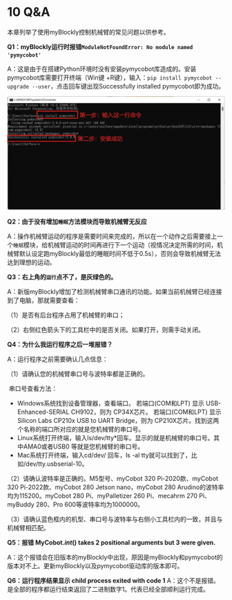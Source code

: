 # 10 Q&A

本章列举了使用myBlockly控制机械臂的常见问题以供参考。

**Q1：myBlockly运行时报错`ModuleNotFoundError: No module named 'pymycobot'`**

A：这是由于在搭建Python环境时没有安装pymycobot库造成的。安装pymycobot库需要打开终端（Win键		+R键），输入：`pip install pymycobot --upgrade --user`，点击回车键出现Successfully installed 		pymycobot即为成功。

<img src="../../../../resources\3-FunctionsAndApplications\6.developmentGuide\myBlocklyAndUlFlow\myblocklyTutorials\Q&A/Q&A.jpg" style="zoom: 50%;" />



**Q2：由于没有增加`睡眠`方法模块而导致机械臂无反应**

A：操作机械臂运动的程序是需要时间来完成的，所以在一个动作之后需要接上一个`睡眠`模块，给机械臂运动的时间再进行下一个运动（视情况决定所需的时间，机械臂默认设定跑myBlockly最低的睡眠时间不低于0.5s），否则会导致机械臂无法达到理想的运动。



**Q3：右上角的`运行`点不了，是灰绿色的。**

A：新版myBlockly增加了检测机械臂串口通讯的功能。如果当前机械臂已经连接到了电脑，那就需要查看：

（1）是否有后台程序占用了机械臂的串口；

（2）右侧红色箭头下的工具栏中的是否关闭。如果打开，则需手动关闭。



**Q4：为什么我运行程序之后一堆报错？**

A：运行程序之前需要确认几点信息：

（1）请确认您的机械臂串口号与波特率都是正确的。

​	串口号查看方法：

* Windows系统找到设备管理器，查看端口。
  若端口(COM和LPT) 显示 USB-Enhanced-SERIAL CH9102，则为 CP34X芯片。
  若端口(COM和LPT) 显示 Silicon Labs CP210x USB to UART Bridge，则为 CP210X芯片。找到这两个名称的端口所对应的就是您机械臂的串口号。
* Linux系统打开终端，输入ls/dev/tty*回车。显示的就是机械臂的串口号。其中AMA0或者USB0
  等就是您机械臂的串口号。
* Mac系统打开终端，输入cd/dev/ 回车，ls -al tty就可以找到了，比如/dev/tty.usbserial-10。

（2）请确认波特率是正确的。M5型号、myCobot 320 Pi-2020款、myCobot 320 Pi-2022款、myCobot 280 Jetson nano，myCobot 280 Arudino的波特率均为115200。myCobot 280 Pi、myPalletizer 260 Pi、mecahrm 270 Pi、myBuddy 280、Pro 600等波特率均为1000000。

（3）请确认蓝色框内的机型、串口号与波特率与右侧小工具栏内的一致，并且与机械臂相匹配。



**Q5：报错 MyCobot._int_() takes 2 positional arguments but 3 were given.**

A：这个报错会在旧版本的myBlockly中出现，原因是myBlockly和pymycobot的版本对不上。更新myBlockly以及pymycobot驱动库的版本即可。



**Q6：运行程序结果显示 child process exited with code 1**
A：这个不是报错。是全部的程序都运行结束返回了二进制数字1。代表已经全部顺利运行完成。

